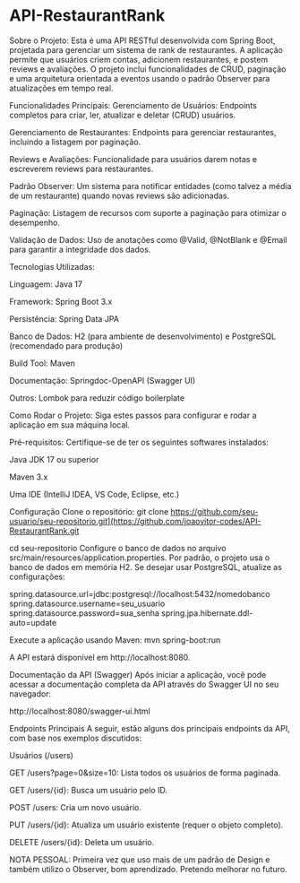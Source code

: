 # API-RestaurantRank
Sobre o Projeto:
Esta é uma API RESTful desenvolvida com Spring Boot, projetada para gerenciar um sistema de rank de restaurantes. A aplicação permite que usuários criem contas, adicionem restaurantes, e postem reviews e avaliações. O projeto inclui funcionalidades de CRUD, paginação e uma arquitetura orientada a eventos usando o padrão Observer para atualizações em tempo real.

Funcionalidades Principais:
Gerenciamento de Usuários: Endpoints completos para criar, ler, atualizar e deletar (CRUD) usuários.

Gerenciamento de Restaurantes: Endpoints para gerenciar restaurantes, incluindo a listagem por paginação.

Reviews e Avaliações: Funcionalidade para usuários darem notas e escreverem reviews para restaurantes.

Padrão Observer: Um sistema para notificar entidades (como talvez a média de um restaurante) quando novas reviews são adicionadas.

Paginação: Listagem de recursos com suporte a paginação para otimizar o desempenho.

Validação de Dados: Uso de anotações como @Valid, @NotBlank e @Email para garantir a integridade dos dados.

Tecnologias Utilizadas:

Linguagem: Java 17

Framework: Spring Boot 3.x

Persistência: Spring Data JPA

Banco de Dados: H2 (para ambiente de desenvolvimento) e PostgreSQL (recomendado para produção)

Build Tool: Maven

Documentação: Springdoc-OpenAPI (Swagger UI)

Outros: Lombok para reduzir código boilerplate

Como Rodar o Projeto:
Siga estes passos para configurar e rodar a aplicação em sua máquina local.

Pré-requisitos:
Certifique-se de ter os seguintes softwares instalados:

Java JDK 17 ou superior

Maven 3.x

Uma IDE (IntelliJ IDEA, VS Code, Eclipse, etc.)

Configuração
Clone o repositório:
git clone https://github.com/seu-usuario/seu-repositorio.git](https://github.com/joaovitor-codes/API-RestaurantRank.git

cd seu-repositorio
Configure o banco de dados no arquivo src/main/resources/application.properties. Por padrão, o projeto usa o banco de dados em memória H2. Se desejar usar PostgreSQL, atualize as configurações:

spring.datasource.url=jdbc:postgresql://localhost:5432/nomedobanco
spring.datasource.username=seu_usuario
spring.datasource.password=sua_senha
spring.jpa.hibernate.ddl-auto=update

Execute a aplicação usando Maven:
mvn spring-boot:run

A API estará disponível em http://localhost:8080.

Documentação da API (Swagger)
Após iniciar a aplicação, você pode acessar a documentação completa da API através do Swagger UI no seu navegador:

http://localhost:8080/swagger-ui.html

Endpoints Principais
A seguir, estão alguns dos principais endpoints da API, com base nos exemplos discutidos:

Usuários (/users)

GET /users?page=0&size=10: Lista todos os usuários de forma paginada.

GET /users/{id}: Busca um usuário pelo ID.

POST /users: Cria um novo usuário.

PUT /users/{id}: Atualiza um usuário existente (requer o objeto completo).

DELETE /users/{id}: Deleta um usuário.


NOTA PESSOAL:
Primeira vez que uso mais de um padrão de Design e também utilizo o Observer, bom aprendizado. Pretendo melhorar no futuro.
